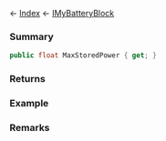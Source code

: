 ← [Index](Api-Index) ← [IMyBatteryBlock](Sandbox.ModAPI.Ingame.IMyBatteryBlock)

### Summary

```csharp
public float MaxStoredPower { get; }
```

### Returns

### Example

### Remarks

